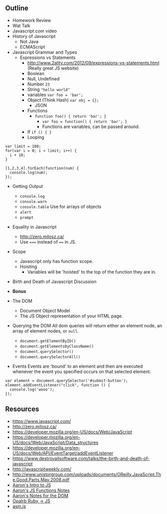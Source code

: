 ## Outline
- Homework Review
- Wat Talk
- Javascript.com video
- History of Javascript
	- Not Java
	- ECMAScript
- Javascript Grammar and Types
  - Expressions vs Statements
    - http://www.2ality.com/2012/09/expressions-vs-statements.html (Really great JS website)
	- Boolean
	- Null, Undefined
	- Number `23`
	- String `"hello world"`
	- variables `var foo = 'bar';`
	- Object (Think Hash) `var obj = {};`
		- JSON
	- Functions
	   - `function foo() { return 'bar'; }`
           - `var foo = function() { return 'bar'; }`
           - Functions are variables, can be passed around.
	- If ` if () { } `
	- Looping
```
var limit = 100;
for(var i = 0; i < limit; i++) {
  i + 10;
}
```
```
[1,2,3,4].forEach(function(num) {
  console.log(num);
});
```
- Getting Output
	- `console.log`
	- `console.warn`
	- `console.table` Use for arrays of objects
	- `alert`
	- `prompt`
- Equality in Javascript
	- http://zero.milosz.ca/
	- Use `===` instead of `==` in JS.
- Scope
	- Javascript only has function scope.
	- Hoisting
		- Variables will be 'hoisted' to the top of the function they are in.

- Birth and Death of Javascript Discussion

- **Bonus**
- The DOM
	- Document Object Model
	- The JS Object representation of your HTML page.
- Querying the DOM
All dom queries will return either an element node, an array of element nodes, or `null`.
	- `document.getElementByID()`
	- `document.getElementsByClassName()`
	- `document.querySelector()`
	- `document.querySelectorAll()`
- Events
Events are 'bound' to an element and then are executed whenever the event you specified occurs on that selected element.
```
var element = document.querySelector('#submit-button');
element.addEventListener("click", function () {
  console.log('wooo');
});
```

## Resources
- https://www.javascript.com/
- http://zero.milosz.ca/
- https://developer.mozilla.org/en-US/docs/Web/JavaScript
- https://developer.mozilla.org/en-US/docs/Web/JavaScript/Data_structures
- https://developer.mozilla.org/en-US/docs/Web/API/EventTarget/addEventListener
- https://www.destroyallsoftware.com/talks/the-birth-and-death-of-javascript
- http://javascriptweekly.com/
- http://www.unistorgroup.com/uploads/documents/OReilly.JavaScript.The.Good.Parts.May.2008.pdf
- [Aaron's Intro to JS](https://github.com/TIY-Austin-Front-End-Engineering/Curriculum/tree/master/javascript-introduction)
- [Aaron's JS Functions Notes](https://github.com/TIY-Austin-Front-End-Engineering/Curriculum/blob/master/DAY09.md)
- [Aaron's Notes for the DOM](https://github.com/TIY-Austin-Front-End-Engineering/Curriculum/blob/master/DAY10.md)
- [Opalrb Ruby -> JS](http://opalrb.org/)
- [asm.js](http://asmjs.org/)

